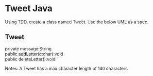 <h1>Tweet Java</h1>

Using TDD, create a class named Tweet. Use the below UML as a spec.

Tweet
----
private message:String<br/>
public addLetter(c:char):void<br/>
public deleteLetter():void<br/>

Notes:
A Tweet has a max character length of 140 characters
